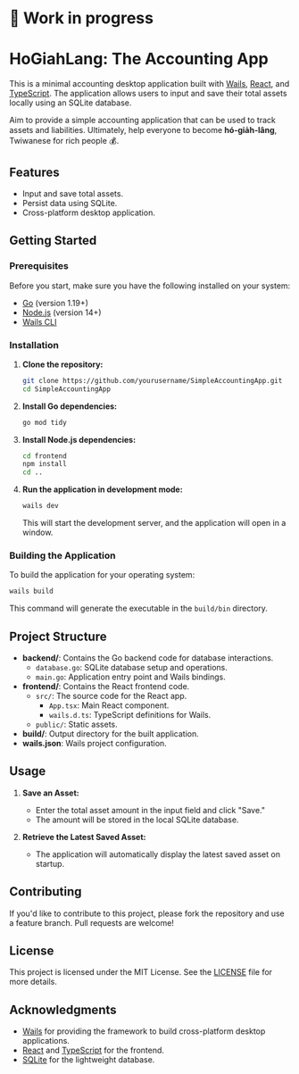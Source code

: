 # 🔧 Work in progress
# HoGiahLang: The Accounting App

This is a minimal accounting desktop application built with [Wails](https://wails.io/), [React](https://reactjs.org/), and [TypeScript](https://www.typescriptlang.org/). The application allows users to input and save their total assets locally using an SQLite database. 

Aim to provide a simple accounting application that can be used to track assets and liabilities. Ultimately, help everyone to become **hó-gia̍h-lâng**, Twiwanese for rich people 💰.

## Features

- Input and save total assets.
- Persist data using SQLite.
- Cross-platform desktop application.

## Getting Started

### Prerequisites

Before you start, make sure you have the following installed on your system:

- [Go](https://golang.org/dl/) (version 1.19+)
- [Node.js](https://nodejs.org/) (version 14+)
- [Wails CLI](https://wails.io/)

### Installation

1. **Clone the repository:**

   ```bash
   git clone https://github.com/yourusername/SimpleAccountingApp.git
   cd SimpleAccountingApp
   ```

2. **Install Go dependencies:**

   ```bash
   go mod tidy
   ```

3. **Install Node.js dependencies:**

   ```bash
   cd frontend
   npm install
   cd ..
   ```

4. **Run the application in development mode:**

   ```bash
   wails dev
   ```

   This will start the development server, and the application will open in a window.

### Building the Application

To build the application for your operating system:

```bash
wails build
```

This command will generate the executable in the `build/bin` directory.

## Project Structure

- **backend/**: Contains the Go backend code for database interactions.
  - `database.go`: SQLite database setup and operations.
  - `main.go`: Application entry point and Wails bindings.
- **frontend/**: Contains the React frontend code.
  - `src/`: The source code for the React app.
    - `App.tsx`: Main React component.
    - `wails.d.ts`: TypeScript definitions for Wails.
  - `public/`: Static assets.
- **build/**: Output directory for the built application.
- **wails.json**: Wails project configuration.

## Usage

1. **Save an Asset:**
   - Enter the total asset amount in the input field and click "Save."
   - The amount will be stored in the local SQLite database.

2. **Retrieve the Latest Saved Asset:**
   - The application will automatically display the latest saved asset on startup.

## Contributing

If you'd like to contribute to this project, please fork the repository and use a feature branch. Pull requests are welcome!

## License

This project is licensed under the MIT License. See the [LICENSE](LICENSE) file for more details.

## Acknowledgments

- [Wails](https://wails.io/) for providing the framework to build cross-platform desktop applications.
- [React](https://reactjs.org/) and [TypeScript](https://www.typescriptlang.org/) for the frontend.
- [SQLite](https://sqlite.org/index.html) for the lightweight database.
